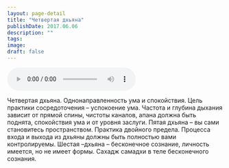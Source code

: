 ```yaml
---
layout: page-detail
title: "Четвертая дхьяна"
publishDate: 2017.06.06
description: ""
tags:
image:
draft: false
---
```


<audio title="2017.06.06 - Четвертая дхьяна.mp3" src="https://filer-api.advayta.org/v1.0/public/files/73027" controls=""></audio>

 Четвертая дхьяна. Однонаправленность ума и спокойствия. Цель практики сосредоточения – успокоение ума. Частота и глубина дыхания зависит от прямой спины, чистоты каналов, апана должна быть поднята, спокойствия ума и от уровня заслуги. Пятая дхьяна – вы сами становитесь пространством. Практика двойного предела. Процесса входа и выхода из дхьяны должны быть полностью вами контролируемы. Шестая –дхьяна – бесконечное сознание, личность имеется, но не имеет формы. Сахадж самадхи в теле бесконечного сознания. 

  
